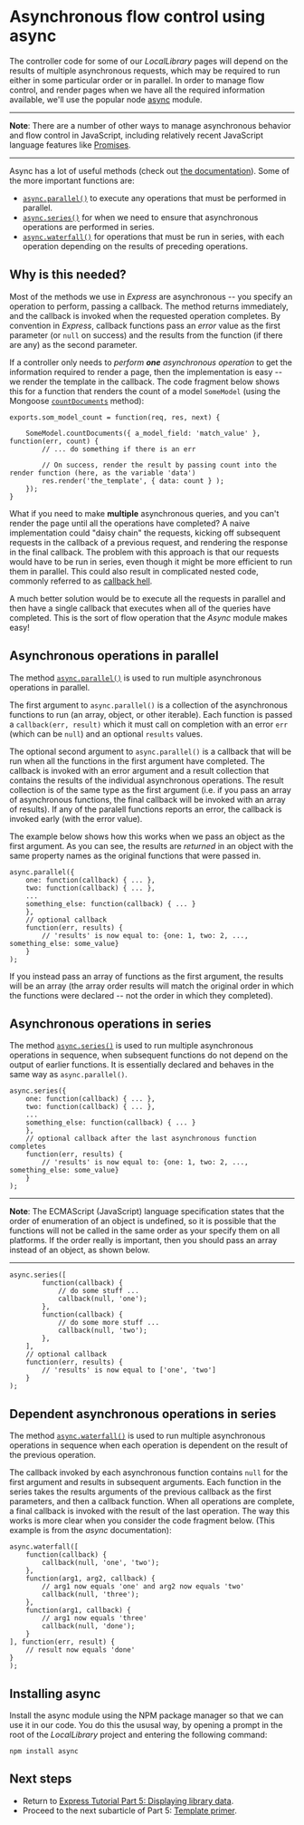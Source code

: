 # Asynchronous flow control using async

The controller code for some of our *LocalLibrary* pages will depend on the results of multiple asynchronous requests, which may be required to run either in some particular order or in parallel. In order to manage flow control, and render pages when we have all the required information available, we'll use the popular node [async](https://www.npmjs.com/package/async) module.

<hr>

**Note**: There are a number of other ways to manage asynchronous behavior and flow control in JavaScript, including relatively recent JavaScript language features like [Promises](https://developer.mozilla.org/en-US/docs/Web/JavaScript/Guide/Using_promises).

<hr>

Async has a lot of useful methods (check out [the documentation](https://caolan.github.io/async/v3/docs.html)). Some of the more important functions are:

* [`async.parallel()`](https://caolan.github.io/async/v3/docs.html#parallel) to execute any operations that must be performed in parallel.
* [`async.series()`](https://caolan.github.io/async/v3/docs.html#series) for when we need to ensure that asynchronous operations are performed in series.
* [`async.waterfall()`](https://caolan.github.io/async/v3/docs.html#waterfall) for operations that must be run in series, with each operation depending on the results of preceding operations.

## Why is this needed?

Most of the methods we use in *Express* are asynchronous -- you specify an operation to perform, passing a callback. The method returns immediately, and the callback is invoked when the requested operation completes. By convention in *Express*, callback functions pass an *error* value as the first parameter (or `null` on success) and the results from the function (if there are any) as the second parameter.

If a controller only needs to *perform ***one*** asynchronous operation* to get the information required to render a page, then the implementation is easy -- we render the template in the callback. The code fragment below shows this for a function that renders the count of a model `SomeModel` (using the Mongoose [`countDocuments`](https://mongoosejs.com/docs/api.html#model_Model.countDocuments) method):
```
exports.som_model_count = function(req, res, next) {

    SomeModel.countDocuments({ a_model_field: 'match_value' }, function(err, count) {
        // ... do something if there is an err

        // On success, render the result by passing count into the render function (here, as the variable 'data')
        res.render('the_template', { data: count } );
    });
}
```
What if you need to make **multiple** asynchronous queries, and you can't render the page until all the operations have completed? A naive implementation could "daisy chain" the requests, kicking off subsequent requests in the callback of a previous request, and rendering the response in the final callback. The problem with this approach is that our requests would have to be run in series, even though it might be more efficient to run them in parallel. This could also result in complicated nested code, commonly referred to as [callback hell](http://callbackhell.com/).

A much better solution would be to execute all the requests in parallel and then have a single callback that executes when all of the queries have completed. This is the sort of flow operation that the *Async* module makes easy!

## Asynchronous operations in parallel

The method [`async.parallel()`](https://caolan.github.io/async/v3/docs.html#parallel) is used to run multiple asynchronous operations in parallel.

The first argument to `async.parallel()` is a collection of the asynchronous functions to run (an array, object, or other iterable). Each function is passed a `callback(err, result)` which it must call on completion with an error `err` (which can be `null`) and an optional `results` values.

The optional second argument to `async.parallel()` is a callback that will be run when all the functions in the first argument have completed. The callback is invoked with an error argument and a result collection that contains the results of the individual asynchronous operations. The result collection is of the same type as the first argument (i.e. if you pass an array of asynchronous functions, the final callback will be invoked with an array of results). If any of the paralell functions reports an error, the callback is invoked early (with the error value).

The example below shows how this works when we pass an object as the first argument. As you can see, the results are *returned* in an object with the same property names as the original functions that were passed in.
```
async.parallel({
    one: function(callback) { ... },
    two: function(callback) { ... },
    ...
    something_else: function(callback) { ... }
    },
    // optional callback
    function(err, results) {
        // 'results' is now equal to: {one: 1, two: 2, ..., something_else: some_value}
    }
);
```
If you instead pass an array of functions as the first argument, the results will be an array (the array order results will match the original order in which the functions were declared -- not the order in which they completed).

## Asynchronous operations in series

The method [`async.series()`]() is used to run multiple asynchronous operations in sequence, when subsequent functions do not depend on the output of earlier functions. It is essentially declared and behaves in the same way as `async.parallel()`.
```
async.series({
    one: function(callback) { ... },
    two: function(callback) { ... },
    ...
    something_else: function(callback) { ... }
    },
    // optional callback after the last asynchronous function completes
    function(err, results) {
        // 'results' is now equal to: {one: 1, two: 2, ..., something_else: some_value}
    }
);
```

<hr>

**Note**: The ECMAScript (JavaScript) language specification states that the order of enumeration of an object is undefined, so it is possible that the functions will not be called in the same order as your specify them on all platforms. If the order really is important, then you should pass an array instead of an object, as shown below.

<hr>

```
async.series([
        function(callback) {
            // do some stuff ...
            callback(null, 'one');
        },
        function(callback) {
            // do some more stuff ...
            callback(null, 'two');
        },
    ],
    // optional callback
    function(err, results) {
        // 'results' is now equal to ['one', 'two']
    }
);
```

## Dependent asynchronous operations in series

The method [`async.waterfall()`]() is used to run multiple asynchronous operations in sequence when each operation is dependent on the result of the previous operation.

The callback invoked by each asynchronous function contains `null` for the first argument and results in subsequent arguments. Each function in the series takes the results arguments of the previous callback as the first parameters, and then a callback function. When all operations are complete, a final callback is invoked with the result of the last operation. The way this works is more clear when you consider the code fragment below. (This example is from the *async* documentation):
```
async.waterfall([
    function(callback) {
        callback(null, 'one', 'two');
    },
    function(arg1, arg2, callback) {
        // arg1 now equals 'one' and arg2 now equals 'two'
        callback(null, 'three');
    },
    function(arg1, callback) {
        // arg1 now equals 'three'
        callback(null, 'done');
    }
], function(err, result) {
    // result now equals 'done'
}
);
```

## Installing async

Install the async module using the NPM package manager so that we can use it in our code. You do this the ususal way, by opening a prompt in the root of the *LocalLibrary* project and entering the following command:
```
npm install async
```

## Next steps

* Return to [Express Tutorial Part 5: Displaying library data](https://github.com/AndrewSRea/My_Learning_Port/tree/main/JavaScript/Server-Side_Website_Programming/Express_Web_Framework/Express_Tutorial_5#express-tutorial-part-5-displaying-library-data).
* Proceed to the next subarticle of Part 5: [Template primer](https://github.com/AndrewSRea/My_Learning_Port/tree/main/JavaScript/Server-Side_Website_Programming/Express_Web_Framework/Express_Tutorial_5/Subtutorial_5_2#template-primer).